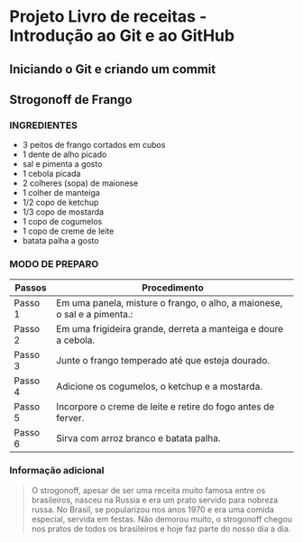 # Projeto Livro de receitas - Introdução ao Git e ao GitHub
## Iniciando o Git e criando um commit
## Strogonoff de Frango
### **INGREDIENTES**
* 3 peitos de frango cortados em cubos
* 1 dente de alho picado
* sal e pimenta a gosto
* 1 cebola picada
* 2 colheres (sopa) de maionese
* 1 colher de manteiga
* 1/2 copo de ketchup
* 1/3 copo de mostarda
* 1 copo de cogumelos
* 1 copo de creme de leite
* batata palha a gosto

### **MODO DE PREPARO**
Passos | Procedimento
------ | -----------
Passo 1| Em uma panela, misture o frango, o alho, a maionese, o sal e a pimenta.:
Passo 2| Em uma frigideira grande, derreta a manteiga e doure a cebola.
Passo 3| Junte o frango temperado até que esteja dourado.
Passo 4| Adicione os cogumelos, o ketchup e a mostarda.
Passo 5| Incorpore o creme de leite e retire do fogo antes de ferver.
Passo 6| Sirva com arroz branco e batata palha.

### **Informação adicional**
>O strogonoff, apesar de ser uma receita muito famosa entre os brasileiros, nasceu na Russia e era um prato servido para nobreza russa.
 No Brasil, se popularizou nos anos 1970 e era uma comida especial, servida em festas. Não demorou muito, o strogonoff chegou nos pratos de todos os brasileiros e hoje faz parte do nosso dia a dia.
